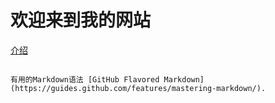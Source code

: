 # 欢迎来到我的网站


[介绍](https://linqyuan.github.io/new) 

```

有用的Markdown语法 [GitHub Flavored Markdown](https://guides.github.com/features/mastering-markdown/).

```

